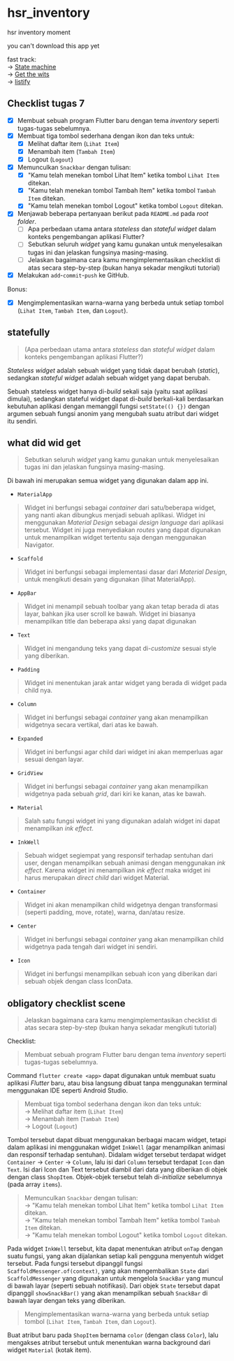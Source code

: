 # hsr_inventory

hsr inventory moment

you can't download this app yet

fast track:<br>
-> [State machine](#statefully)<br>
-> [Get the wits](#what-did-wid-get)<br>
-> [listify](#obligatory-checklist-scene)<br>


## Checklist tugas 7

- [x] Membuat sebuah program Flutter baru dengan tema _inventory_ seperti tugas-tugas sebelumnya.
- [x] Membuat tiga tombol sederhana dengan ikon dan teks untuk:
    - [x] Melihat daftar item (`Lihat Item`)
    - [x] Menambah item (`Tambah Item`)
    - [x] Logout (`Logout`)
- [x] Memunculkan `Snackbar` dengan tulisan:
    - [x] "Kamu telah menekan tombol Lihat Item" ketika tombol `Lihat Item` ditekan.
    - [x] "Kamu telah menekan tombol Tambah Item" ketika tombol `Tambah Item` ditekan.
    - [x] "Kamu telah menekan tombol Logout" ketika tombol `Logout` ditekan.
- [x] Menjawab beberapa pertanyaan berikut pada `README.md` pada *root folder*.
    - [ ] Apa perbedaan utama antara _stateless_ dan _stateful widget_ dalam konteks pengembangan aplikasi Flutter?
    - [ ] Sebutkan seluruh _widget_ yang kamu gunakan untuk menyelesaikan tugas ini dan jelaskan fungsinya masing-masing.
    - [ ] Jelaskan bagaimana cara kamu mengimplementasikan checklist di atas secara step-by-step (bukan hanya sekadar mengikuti tutorial)
- [x] Melakukan `add`-`commit`-`push` ke GitHub.

Bonus:
- [x] Mengimplementasikan warna-warna yang berbeda untuk setiap tombol (`Lihat Item`, `Tambah Item`, dan `Logout`).

## statefully
> (Apa perbedaan utama antara _stateless_ dan _stateful widget_ dalam konteks pengembangan aplikasi Flutter?)

_Stateless widget_ adalah sebuah widget yang tidak dapat berubah (_static_), sedangkan _stateful widget_ adalah sebuah widget yang dapat berubah.

Sebuah stateless widget hanya di-_build_ sekali saja (yaitu saat aplikasi dimulai), sedangkan stateful widget dapat di-_build_ berkali-kali berdasarkan kebutuhan aplikasi dengan memanggil fungsi `setState(() {})` dengan argumen sebuah fungsi anonim yang mengubah suatu atribut dari widget itu sendiri.

## what did wid get
> Sebutkan seluruh _widget_ yang kamu gunakan untuk menyelesaikan tugas ini dan jelaskan fungsinya masing-masing.

Di bawah ini merupakan semua widget yang digunakan dalam app ini.
- `MaterialApp`
> Widget ini berfungsi sebagai _container_ dari satu/beberapa widget, yang nanti akan dibungkus menjadi sebuah aplikasi.
> Widget ini menggunakan _Material Design_ sebagai _design language_ dari aplikasi tersebut.
> Widget ini juga menyediakan _routes_ yang dapat digunakan untuk menampilkan widget tertentu saja dengan menggunakan Navigator.
- `Scaffold`
> Widget ini berfungsi sebagai implementasi dasar dari _Material Design_, untuk mengikuti desain yang digunakan (lihat MaterialApp). 
- `AppBar`
> Widget ini menampil sebuah toolbar yang akan tetap berada di atas layar, bahkan jika user scroll ke bawah.
> Widget ini biasanya menampilkan title dan beberapa aksi yang dapat digunakan
- `Text`
> Widget ini mengandung teks yang dapat di-_customize_ sesuai style yang diberikan.
- `Padding`
> Widget ini menentukan jarak antar widget yang berada di widget pada child nya.
- `Column`
> Widget ini berfungsi sebagai _container_ yang akan menampilkan widgetnya secara vertikal, dari atas ke bawah.
- `Expanded`
> Widget ini berfungsi agar child dari widget ini akan memperluas agar sesuai dengan layar.
- `GridView`
> Widget ini berfungsi sebagai _container_ yang akan menampilkan widgetnya pada sebuah _grid_, dari kiri ke kanan, atas ke bawah.
- `Material`
> Salah satu fungsi widget ini yang digunakan adalah widget ini dapat menampilkan _ink effect_.  
- `InkWell`
> Sebuah widget segiempat yang responsif terhadap sentuhan dari user, dengan menampilkan sebuah animasi dengan menggunakan _ink effect_.
> Karena widget ini menampilkan _ink effect_ maka widget ini harus merupakan _direct child_ dari widget Material. 
- `Container`
> Widget ini akan menampilkan child widgetnya dengan transformasi (seperti padding, move, rotate), warna, dan/atau resize.
- `Center`
> Widget ini berfungsi sebagai _container_ yang akan menampilkan child widgetnya pada tengah dari widget ini sendiri.
- `Icon`
> Widget ini berfungsi menampilkan sebuah icon yang diberikan dari sebuah objek dengan class IconData.

## obligatory checklist scene
> Jelaskan bagaimana cara kamu mengimplementasikan checklist di atas secara step-by-step (bukan hanya sekadar mengikuti tutorial)

Checklist:
>Membuat sebuah program Flutter baru dengan tema _inventory_ seperti tugas-tugas sebelumnya.

Command `flutter create <app>` dapat digunakan untuk membuat suatu aplikasi _Flutter_ baru, atau bisa langsung dibuat tanpa menggunakan terminal menggunakan IDE seperti Android Studio.

>Membuat tiga tombol sederhana dengan ikon dan teks untuk:<br>
-> Melihat daftar item (`Lihat Item`)<br>
-> Menambah item (`Tambah Item`)<br>
-> Logout (`Logout`)<br>

Tombol tersebut dapat dibuat menggunakan berbagai macam widget, tetapi dalam aplikasi ini menggunakan widget `InkWell` (agar menampilkan animasi dan responsif terhadap sentuhan). 
Didalam widget tersebut terdapat widget `Container` -> `Center` -> `Column`, lalu isi dari `Column` tersebut terdapat `Icon` dan `Text`.
Isi dari Icon dan Text tersebut diambil dari data yang diberikan di objek dengan class `ShopItem`. Objek-objek tersebut telah di-_initialize_ sebelumnya (pada array `items`).


> Memunculkan `Snackbar` dengan tulisan:<br>
-> "Kamu telah menekan tombol Lihat Item" ketika tombol `Lihat Item` ditekan.<br>
-> "Kamu telah menekan tombol Tambah Item" ketika tombol `Tambah Item` ditekan.<br>
-> "Kamu telah menekan tombol Logout" ketika tombol `Logout` ditekan.<br>

Pada widget `InkWell` tersebut, kita dapat menentukan atribut `onTap` dengan suatu fungsi, yang akan dijalankan setiap kali pengguna menyentuh widget tersebut.
Pada fungsi tersebut dipanggil fungsi `ScaffoldMessenger.of(context)`, yang akan mengembalikan `State` dari `ScaffoldMessenger` yang digunakan untuk mengelola `SnackBar` yang muncul di bawah layar (seperti sebuah notifikasi). Dari objek `State` tersebut dapat dipanggil `showSnackBar()` yang akan menampilkan sebuah `SnackBar` di bawah layar dengan teks yang diberikan.

> Mengimplementasikan warna-warna yang berbeda untuk setiap tombol (`Lihat Item`, `Tambah Item`, dan `Logout`).

Buat atribut baru pada `ShopItem` bernama `color` (dengan class `Color`), lalu mengakses atribut tersebut untuk menentukan warna background dari widget `Material` (kotak item).